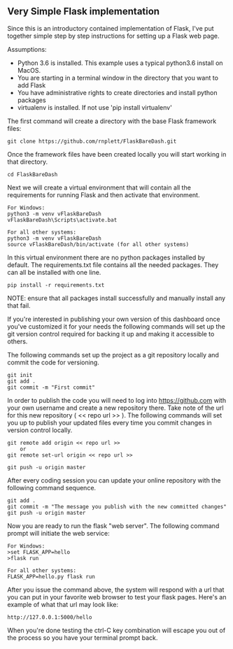 
## Very Simple Flask implementation

Since this is an introductory contained implementation of Flask, I've put together
simple step by step instructions for setting up a Flask web page.

Assumptions:
- Python 3.6 is installed. This example uses a typical python3.6 install on MacOS.
- You are starting in a terminal window in the directory that you want to add Flask
- You have administrative rights to create directories and install python packages
- virtualenv is installed. If not use 'pip install virtualenv'

The first command will create a directory with the base Flask framework files:
```
git clone https://github.com/rnplett/FlaskBareDash.git
```

Once the framework files have been created locally you will start working in that directory.
```
cd FlaskBareDash
```

Next we will create a virtual environment that will contain all the requirements for running Flask and then activate that environment.
```
For Windows:
python3 -m venv vFlaskBareDash
vFlaskBareDash\Scripts\activate.bat

For all other systems:
python3 -m venv vFlaskBareDash
source vFlaskBareDash/bin/activate (for all other systems)
```

In this virtual environment there are no python packages installed by default. The requirements.txt file contains all the needed packages. They can all be installed with one line.
```
pip install -r requirements.txt
```
NOTE: ensure that all packages install successfully and manually install any that fail.

If you're interested in publishing your own version of this dashboard once you've customized it for your needs the following commands will set up the git version control required for backing it up and making it accessible to others.

The following commands set up the project as a git repository locally and commit the code for versioning.
```
git init
git add .
git commit -m "First commit"
```

In order to publish the code you will need to log into https://github.com with your own username and create a new repository there. Take note of the url for this new repository ( << repo url >> ). The following commands will set you up to publish your updated files every time you commit changes in version control locally.
```
git remote add origin << repo url >>
    or
git remote set-url origin << repo url >>

git push -u origin master
```

After every coding session you can update your online repository with the following command sequence.
```
git add .
git commit -m "The message you publish with the new committed changes"
git push -u origin master
```

Now you are ready to run the flask "web server". The following command prompt will initiate the web service:
```
For Windows:
>set FLASK_APP=hello
>flask run

For all other systems:
FLASK_APP=hello.py flask run
```

After you issue the command above, the system will respond with a url that you can put in your favorite web browser to test your flask pages.  Here's an example of what that url may look like:
```
http://127.0.0.1:5000/hello
```

When you're done testing the ctrl-C key combination will escape you out of the process so you have your terminal prompt back.
